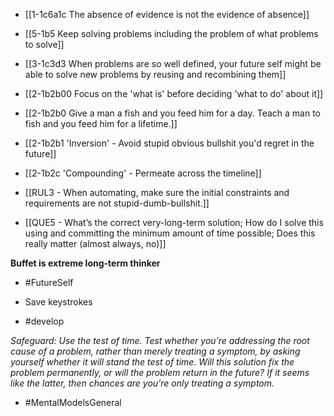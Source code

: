 - [[1-1c6a1c The absence of evidence is not the evidence of absence]]
- [[5-1b5 Keep solving problems including the problem of what problems to solve]]
- [[3-1c3d3 When problems are so well defined, your future self might be able to solve new problems by reusing and recombining them]]

- [[2-1b2b00 Focus on the 'what is' before deciding 'what to do' about it]]
- [[2-1b2b0 Give a man a fish and you feed him for a day. Teach a man to fish and you feed him for a lifetime.]]
- [[2-1b2b1 'Inversion' - Avoid stupid obvious bullshit you'd regret in the future]]
- [[2-1b2c 'Compounding' - Permeate across the timeline]]

- [[RUL3 - When automating, make sure the initial constraints and requirements are not stupid-dumb-bullshit.]]

- [[QUE5 - What’s the correct very-long-term solution; How do I solve this using and committing the minimum amount of time possible; Does this really matter (almost always, no)]]

**Buffet is extreme long-term thinker**
- #FutureSelf

- Save keystrokes
- #develop

*Safeguard: Use the test of time. Test whether you’re addressing the root cause of a problem, rather than merely treating a symptom, by asking yourself whether it will stand the test of time. Will this solution fix the problem permanently, or will the problem return in the future? If it seems like the latter, then chances are you’re only treating a symptom.*

- #MentalModelsGeneral
